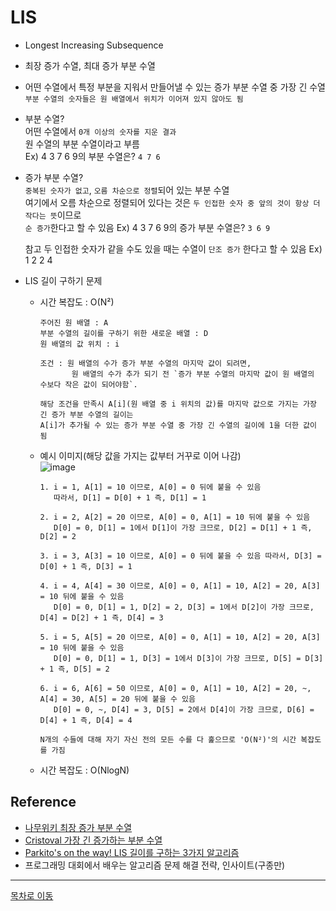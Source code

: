 # LIS
  - Longest Increasing Subsequence

  - 최장 증가 수열, 최대 증가 부분 수열  
  
  - 어떤 수열에서 특정 부분을 지워서 만들어낼 수 있는 증가 부분 수열 중 가장 긴 수열  
    `부분 수열의 숫자들은 원 배열에서 위치가 이어져 있지 않아도 됨`  
  
  - 부분 수열?  
    어떤 수열에서 `0개 이상의 숫자를 지운 결과`  
    원 수열의 부분 수열이라고 부름  
    Ex) 4 3 7 6 9의 부분 수열은? `4 7 6`  
    
  - 증가 부분 수열?  
    `중복된 숫자가 없고`, `오름 차순으로 정렬`되어 있는 부분 수열  
    여기에서 오름 차순으로 정렬되어 있다는 것은 `두 인접한 숫자 중 앞의 것이 항상 더 작다는 뜻`이므로  
    `순 증가`한다고 할 수 있음
    Ex)  4 3 7 6 9의 증가 부분 수열은? `3 6 9`  
    
    참고
    두 인접한 숫자가 같을 수도 있을 때는 수열이 `단조 증가` 한다고 할 수 있음 
    Ex) 1 2 2 4  
  
  - LIS 길이 구하기 문제
    - 시간 복잡도 : O(N²)  
      ```
      주어진 원 배열 : A
      부분 수열의 길이를 구하기 위한 새로운 배열 : D
      원 배열의 값 위치 : i
      
      조건 : 원 배열의 수가 증가 부분 수열의 마지막 값이 되려면,   
             원 배열의 수가 추가 되기 전 `증가 부분 수열의 마지막 값이 원 배열의 수보다 작은 값이 되어야함`.  
      
      해당 조건을 만족시 A[i](원 배열 중 i 위치의 값)를 마지막 값으로 가지는 가장 긴 증가 부분 수열의 길이는  
      A[i]가 추가될 수 있는 증가 부분 수열 중 가장 긴 수열의 길이에 1을 더한 값이 됨
      ```  
     - 예시 이미지(해당 값을 가지는 값부터 거꾸로 이어 나감)  
       ![image](https://user-images.githubusercontent.com/65080004/117260460-12428000-ae8a-11eb-814b-c367575ea8e4.png)  
       ```
       1. i = 1, A[1] = 10 이므로, A[0] = 0 뒤에 붙을 수 있음  
          따라서, D[1] = D[0] + 1 즉, D[1] = 1  
       
       2. i = 2, A[2] = 20 이므로, A[0] = 0, A[1] = 10 뒤에 붙을 수 있음  
          D[0] = 0, D[1] = 1에서 D[1]이 가장 크므로, D[2] = D[1] + 1 즉, D[2] = 2
       
       3. i = 3, A[3] = 10 이므로, A[0] = 0 뒤에 붙을 수 있음 따라서, D[3] = D[0] + 1 즉, D[3] = 1
       
       4. i = 4, A[4] = 30 이므로, A[0] = 0, A[1] = 10, A[2] = 20, A[3] = 10 뒤에 붙을 수 있음  
          D[0] = 0, D[1] = 1, D[2] = 2, D[3] = 1에서 D[2]이 가장 크므로, D[4] = D[2] + 1 즉, D[4] = 3
       
       5. i = 5, A[5] = 20 이므로, A[0] = 0, A[1] = 10, A[2] = 20, A[3] = 10 뒤에 붙을 수 있음  
          D[0] = 0, D[1] = 1, D[3] = 1에서 D[3]이 가장 크므로, D[5] = D[3] + 1 즉, D[5] = 2
       
       6. i = 6, A[6] = 50 이므로, A[0] = 0, A[1] = 10, A[2] = 20, ~, A[4] = 30, A[5] = 20 뒤에 붙을 수 있음  
          D[0] = 0, ~, D[4] = 3, D[5] = 2에서 D[4]이 가장 크므로, D[6] = D[4] + 1 즉, D[4] = 4  
       
       N개의 수들에 대해 자기 자신 전의 모든 수를 다 훑으므로 'O(N²)'의 시간 복잡도를 가짐 
       ```
    - 시간 복잡도 : O(NlogN)  
  
## Reference
  - [나무위키 최장 증가 부분 수열](https://namu.wiki/w/%EC%B5%9C%EC%9E%A5%20%EC%A6%9D%EA%B0%80%20%EB%B6%80%EB%B6%84%20%EC%88%98%EC%97%B4)  
  - [Cristoval 가장 긴 증가하는 부분 수열](https://data-make.tistory.com/516)  
  - [Parkito's on the way! LIS 길이를 구하는 3가지 알고리즘](https://shoark7.github.io/programming/algorithm/3-LIS-algorithms)  
  - 프로그래밍 대회에서 배우는 알고리즘 문제 해결 전략, 인사이트(구종만)  
***
[목차로 이동](https://github.com/youngho-j/TIL/blob/main/Algorithm/README.md "Go README.md")

